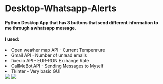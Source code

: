 # Desktop-Whatsapp-Alerts

<h4>Python Desktop App that has 3 buttons that send different information to me through a whatsapp message.</h4>
<h4>I used:</h4>
<li>Open weather map API - Current Temperature</li>
<li>Gmail API - Number of unread emails </li>
<li>fixer.io API - EUR-RON Exchange Rate</li>
<li>CallMeBot API - Sending Messages to Myself</li>
<li>Tkinter - Very basic GUI</li>

<img src="https://i.imgur.com/0xflmP2.png">
<img src="https://i.imgur.com/pEzimym.png">

